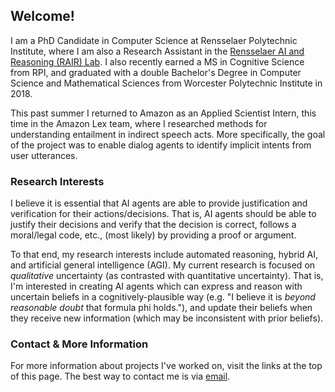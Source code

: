 ## Welcome!
I am a PhD Candidate in Computer Science at Rensselaer Polytechnic Institute, where I am also a Research Assistant in the [Rensselaer AI and Reasoning (RAIR) Lab](https://rair.cogsci.rpi.edu/). I also recently earned a MS in Cognitive Science from RPI, and graduated with a double Bachelor's Degree in Computer Science and Mathematical Sciences from Worcester Polytechnic Institute in 2018.

This past summer I returned to Amazon as an Applied Scientist Intern, this time in the Amazon Lex team, where I researched methods for understanding entailment in indirect speech acts. More specifically, the goal of the project was to enable dialog agents to identify implicit intents from user utterances.

### Research Interests
I believe it is essential that AI agents are able to provide justification and verification for their actions/decisions. That is, AI agents should be able to justify their decisions and verify that the decision is correct, follows a moral/legal code, etc., (most likely) by providing a proof or argument.

To that end, my research interests include automated reasoning, hybrid AI, and artificial general intelligence (AGI). My current research is focused on _qualitative_ uncertainty (as contrasted with quantitative uncertainty). That is, I'm interested in creating AI agents which can express and reason with uncertain beliefs in a cognitively-plausible way (e.g. "I believe it is _beyond reasonable doubt_ that formula phi holds."), and update their beliefs when they receive new information (which may be inconsistent with prior beliefs).

### Contact & More Information
For more information about projects I've worked on, visit the links at the top of this page. The best way to contact me is via [email](mailto:mike.j.giancola@gmail.com).
